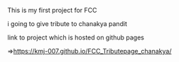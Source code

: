 This is my first project for FCC 

i going to give tribute to chanakya pandit

link to project which is hosted on github pages

=>https://kmj-007.github.io/FCC_Tributepage_chanakya/